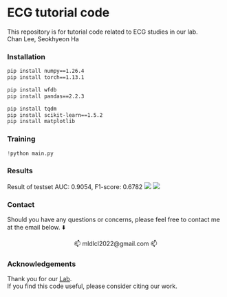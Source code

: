 # ECG tutorial code
This repository is for tutorial code related to ECG studies in our lab.  
Chan Lee, Seokhyeon Ha  

### Installation
```bash
pip install numpy==1.26.4
pip install torch==1.13.1

pip install wfdb
pip install pandas==2.2.3

pip install tqdm
pip install scikit-learn==1.5.2
pip install matplotlib
```

### Training
```python
!python main.py
```

### Results
Result of testset
AUC: 0.9054, F1-score: 0.6782
<img src="https://github.com/user-attachments/assets/7d57cd3f-8620-49a8-b60f-bc8291ab7035">
<img src="https://github.com/user-attachments/assets/7d57cd3f-8620-49a8-b60f-bc8291ab7035">

### Contact
Should you have any questions or concerns, please feel free to contact me at the email below. ⬇️</br>
<div align="center"> 📫 mldlcl2022@gmail.com 📫 </div>

### Acknowledgements
Thank you for our [Lab](https://www.k-medai.com/home).  
If you find this code useful, please consider citing our work.
